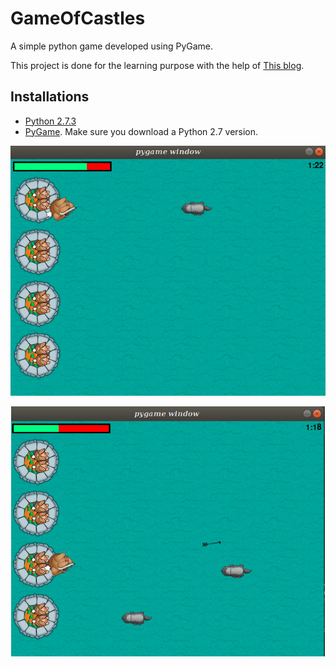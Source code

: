 # GameOfCastles
A simple python game developed using PyGame.</br>

This project is done for the learning purpose with the help of [This blog](https://www.raywenderlich.com/2795-beginning-game-programming-for-teens-with-python#toc-anchor-001).

## Installations

* [Python 2.7.3](https://www.python.org/downloads/)
* [PyGame](http://www.pygame.org/download.shtml). Make sure you download a Python 2.7 version.

<p align="center">
  <img height="400" src="screenshots/img1.png">
</p>
<p align="center">
  <img height="400" src="screenshots/img2.png">
</p>
